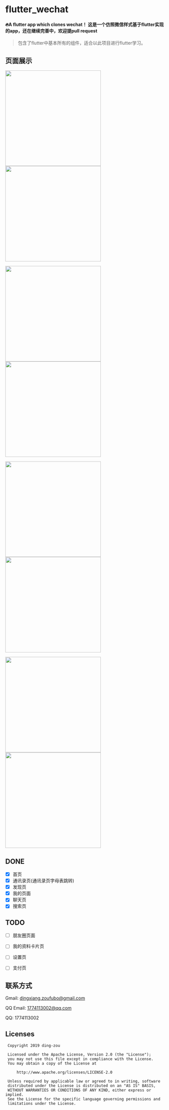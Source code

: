 # flutter_wechat

#### 🔥A flutter app which clones wechat！ 这是一个仿照微信样式基于flutter实现的app，还在继续完善中，欢迎提pull request 

> 包含了flutter中基本所有的组件，适合以此项目进行flutter学习。

## 页面展示
<p float="left">
  <img src="https://github.com/ding-zou/flutter-wechat/blob/master/snapshot/sr.gif" width="300" />
  <img src="https://github.com/ding-zou/flutter-wechat/blob/master/snapshot/home.png" width="300" />
  </p>
<p float="left">
  <img src="https://github.com/ding-zou/flutter-wechat/blob/master/snapshot/contact.png" width="300" />
  <img src="https://github.com/ding-zou/flutter-wechat/blob/master/snapshot/discover.png"  width="300"/>
</p>
<p float="left">
  <img src="https://github.com/ding-zou/flutter-wechat/blob/master/snapshot/mine.png" width="300" />
  <img src="https://github.com/ding-zou/flutter-wechat/blob/master/snapshot/search.png" width="300" />
</p>
<p float="left">
  <img src="https://github.com/ding-zou/flutter-wechat/blob/master/snapshot/mine.png" width="300" />
  <img src="https://github.com/ding-zou/flutter-wechat/blob/master/snapshot/chat.png" width="300" />
</p>



## DONE

- [x] 首页
- [x] 通讯录页(通讯录页字母表跳转)
- [x] 发现页
- [x] 我的页面
- [x] 聊天页
- [x] 搜索页

## TODO



- [ ] 朋友圈页面
- [ ] 我的资料卡片页
- [ ] 设置页
- [ ] 支付页



## 联系方式

Gmail: [dingxiang.zoufubo@gmail.com](mailto:dingxiang.zoufubo@gmail.com)

QQ Email: [1774113002@qq.com](mailto:1774113002@qq.com)

QQ: 1774113002

## Licenses

```
 Copyright 2019 ding-zou

 Licensed under the Apache License, Version 2.0 (the "License");
 you may not use this file except in compliance with the License.
 You may obtain a copy of the License at

     http://www.apache.org/licenses/LICENSE-2.0

 Unless required by applicable law or agreed to in writing, software
 distributed under the License is distributed on an "AS IS" BASIS,
 WITHOUT WARRANTIES OR CONDITIONS OF ANY KIND, either express or implied.
 See the License for the specific language governing permissions and
 limitations under the License.
```